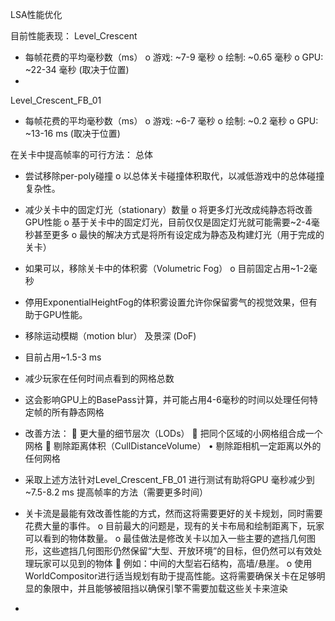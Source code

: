 LSA性能优化

目前性能表现：
Level_Crescent
-	每帧花费的平均毫秒数（ms）
o	游戏: ~7-9 毫秒
o	绘制: ~0.65 毫秒
o	GPU: ~22-34 毫秒 (取决于位置)
-
Level_Crescent_FB_01
-	每帧花费的平均毫秒数（ms）
o	游戏: ~6-7 毫秒
o	绘制: ~0.2 毫秒
o	GPU: ~13-16 ms (取决于位置)

在关卡中提高帧率的可行方法：
总体
-	尝试移除per-poly碰撞
o	以总体关卡碰撞体积取代，以减低游戏中的总体碰撞复杂性。
-	减少关卡中的固定灯光（stationary）数量
o	将更多灯光改成纯静态将改善GPU性能
o	基于关卡中的固定灯光，目前仅仅是固定灯光就可能需要~2-4毫秒甚至更多
o	最快的解决方式是将所有设定成为静态及构建灯光（用于完成的关卡）

-	如果可以，移除关卡中的体积雾（Volumetric Fog）
o	目前固定占用~1-2毫秒

-	停用ExponentialHeightFog的体积雾设置允许你保留雾气的视觉效果，但有助于GPU性能。

-	移除运动模糊（motion blur） 及景深 (DoF)
  - 目前占用~1.5-3 ms
-	减少玩家在任何时间点看到的网格总数
  - 这会影响GPU上的BasePass计算，并可能占用4-6毫秒的时间以处理任何特定帧的所有静态网格
- 改善方法：
	更大量的细节层次（LODs）
	把同个区域的小网格组合成一个网格
	剔除距离体积（CullDistanceVolume）
•	剔除距相机一定距离以外的任何网格

- 采取上述方法针对Level_Crescent_FB_01 进行测试有助将GPU 毫秒减少到 ~7.5-8.2 ms
提高帧率的方法（需要更多时间）


-	关卡流是最能有效改善性能的方式，然而这将需要更好的关卡规划，同时需要花费大量的事件。
o	目前最大的问题是，现有的关卡布局和绘制距离下，玩家可以看到的物体数量。
o	最佳做法是修改关卡以加入一些主要的遮挡几何图形，这些遮挡几何图形仍然保留“大型、开放环境”的目标，但仍然可以有效处理玩家可以见到的物体
	例如：中间的大型岩石结构，高墙/悬崖。
o	使用WorldCompositor进行适当规划有助于提高性能。这将需要确保关卡在足够明显的象限中，并且能够被阻挡以确保引擎不需要加载这些关卡来渲染


-
